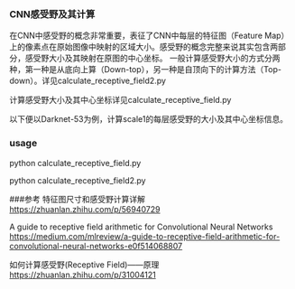 ### CNN感受野及其计算
在CNN中感受野的概念非常重要，表征了CNN中每层的特征图（Feature Map）上的像素点在原始图像中映射的区域大小。感受野的概念完整来说其实包含两部分，感受野大小及其映射在原图的中心坐标。
一般计算感受野大小的方式分两种，第一种是从底向上算（Down-top），另一种是自顶向下的计算方法（Top-down）。详见calculate_receptive_field2.py

计算感受野大小及其中心坐标详见calculate_receptive_field.py

以下便以Darknet-53为例，计算scale1的每层感受野的大小及其中心坐标信息。

### usage
python calculate_receptive_field.py

python calculate_receptive_field2.py


###参考
特征图尺寸和感受野计算详解
https://zhuanlan.zhihu.com/p/56940729

A guide to receptive field arithmetic for Convolutional Neural Networks
https://medium.com/mlreview/a-guide-to-receptive-field-arithmetic-for-convolutional-neural-networks-e0f514068807

如何计算感受野(Receptive Field)——原理
https://zhuanlan.zhihu.com/p/31004121
